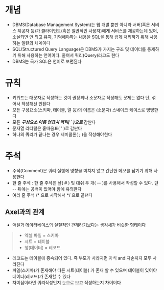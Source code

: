 # 개념
* DBMS(Database Management System)는 웹 개발 뿐만 아니라 서버(혹은 서비스 제공자 등)가 클라이언트(혹은 일반적인 사용자)에게 서비스를 제공하는데 있어, 소실되면 안 되고 유지, 기억해야하는 내용을 SQL을 통해 쉽게 처리하기 위해 사용하는 일련의 체계이다
* SQL(Structured Query Language)은 DBMS가 가지는 구조 및 데이터를 통제하기 위해 사용하는 언어이다. 줄여서 쿼리(Query)라고도 한다
* DBMS는 국가 SQL은 언어로 보면된다
# 규칙
* 키워드는 대문자로 작성하는 것이 권장되나 소문자로 작성해도 문제는 없다 단, 섞어서 작성해선 안된다
* 모든 구성요소(스키마, 테이블, 열 등)의 이름은 (소문자) 스네이크 케이스로 명명한다
* 모든 ***구성요소 이름 언급시 백틱( ` )으로*** 감싼다
* 문자열 리터럴은 홑따옴표( ' )로 감싼다
* 하나의 쿼리가 끝나는 경우 세미콜론( ; )을 작성해야한다
# 주석
* 주석(Comment)은 쿼리 실행에 영향을 미치지 않고 간단한 메모를 남기기 위해 사용한다
* 한 줄 주석 : 한 줄 주석은 샾( # ) 및 대쉬 두 개( -- )를 사용해서 작성할 수 있다. 단 -- 뒤에는 공백이 있어야 함에 유의한다
* 여러 줄 주석 /* 으로 시작해서 */ 으로 끝낸다
## Axel과의 관계
* 액셀과 데이터베이스의 실질적인 관계라기보다는 생김새가 비슷한 형태이다
>* 엑셀 파일 = 스키마
>* 시트 = 테이블
>* 행(데이터) = 레코드
* 레코드는 테이블에 종속되어 있다. 즉 부모가 사라지면 자식 and 자손까지 모두 사라진다
* 파일(스키마)가 존재해야 다른 시트(테이블) 가 존재 할 수 있으며 테이블이 있어야 데이터(레코드)가 존재할 수 있다
* 차이점이라면 쿼리작성인지 눈으로 보고 작성하는지 차이이다
